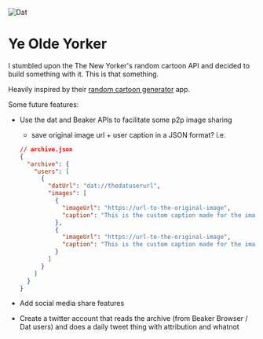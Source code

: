 ![Dat](https://dat-badge.glitch.me/2061897e7f3ee41f5598bcf09ace7f108cd210fcc8896d9ea5a35b416b8705ac/badge.svg)

# Ye Olde Yorker

I stumbled upon the The New Yorker's random cartoon API and decided to build something with it. This is that something.

Heavily inspired by their [random cartoon generator](https://newyorker.com/cartoons/random/) app.

Some future features:

- Use the dat and Beaker APIs to facilitate some p2p image sharing
  - save original image url + user caption in a JSON format? i.e.
  
  ```json
  // archive.json
  {
    "archive": {
      "users": [
        {
          "datUrl": "dat://thedatuserurl",
          "images": [
            {
              "imageUrl": "https://url-to-the-original-image",
              "caption": "This is the custom caption made for the image"
            },
            {
              "imageUrl": "https://url-to-the-original-image",
              "caption": "This is the custom caption made for the image"
            }
          ]
        }
      ]
    }
  }
  ```
  
- Add social media share features
- Create a twitter account that reads the archive (from Beaker Browser / Dat users) and does a daily tweet thing with attribution and whatnot
